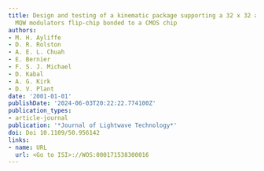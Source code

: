 ```yaml
---
title: Design and testing of a kinematic package supporting a 32 x 32 array of GaAs
  MQW modulators flip-chip bonded to a CMOS chip
authors:
- M. H. Ayliffe
- D. R. Rolston
- A. E. L. Chuah
- E. Bernier
- F. S. J. Michael
- D. Kabal
- A. G. Kirk
- D. V. Plant
date: '2001-01-01'
publishDate: '2024-06-03T20:22:22.774100Z'
publication_types:
- article-journal
publication: '*Journal of Lightwave Technology*'
doi: Doi 10.1109/50.956142
links:
- name: URL
  url: <Go to ISI>://WOS:000171538300016
---
```

